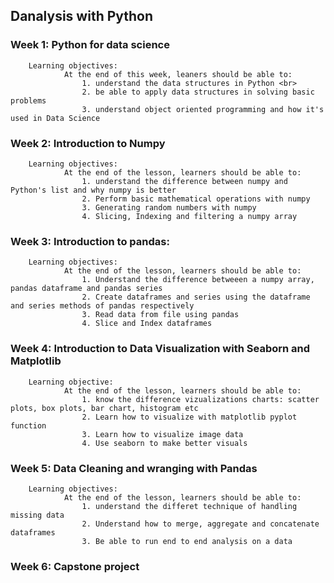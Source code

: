 ## Danalysis with Python

### Week 1: Python for data science 
        Learning objectives:
                At the end of this week, leaners should be able to:
                    1. understand the data structures in Python <br>
                    2. be able to apply data structures in solving basic problems
                    3. understand object oriented programming and how it's used in Data Science

### Week 2: Introduction to Numpy
        Learning objectives:
                At the end of the lesson, learners should be able to:
                    1. understand the difference between numpy and Python's list and why numpy is better
                    2. Perform basic mathematical operations with numpy
                    3. Generating random numbers with numpy 
                    4. Slicing, Indexing and filtering a numpy array

### Week 3: Introduction to pandas:
        Learning objectives:
                At the end of the lesson, learners should be able to:
                    1. Understand the difference betweeen a numpy array, pandas dataframe and pandas series
                    2. Create dataframes and series using the dataframe and series methods of pandas respectively
                    3. Read data from file using pandas
                    4. Slice and Index dataframes 

### Week 4: Introduction to Data Visualization with Seaborn and Matplotlib
        Learning objective:
                At the end of the lesson, learners should be able to:
                    1. know the difference vizualizations charts: scatter plots, box plots, bar chart, histogram etc
                    2. Learn how to visualize with matplotlib pyplot function
                    3. Learn how to visualize image data
                    4. Use seaborn to make better visuals

### Week 5: Data Cleaning and wranging with Pandas
        Learning objectives:
                At the end of the lesson, learners should be able to:
                    1. understand the differet technique of handling missing data
                    2. Understand how to merge, aggregate and concatenate dataframes
                    3. Be able to run end to end analysis on a data

### Week 6: Capstone project